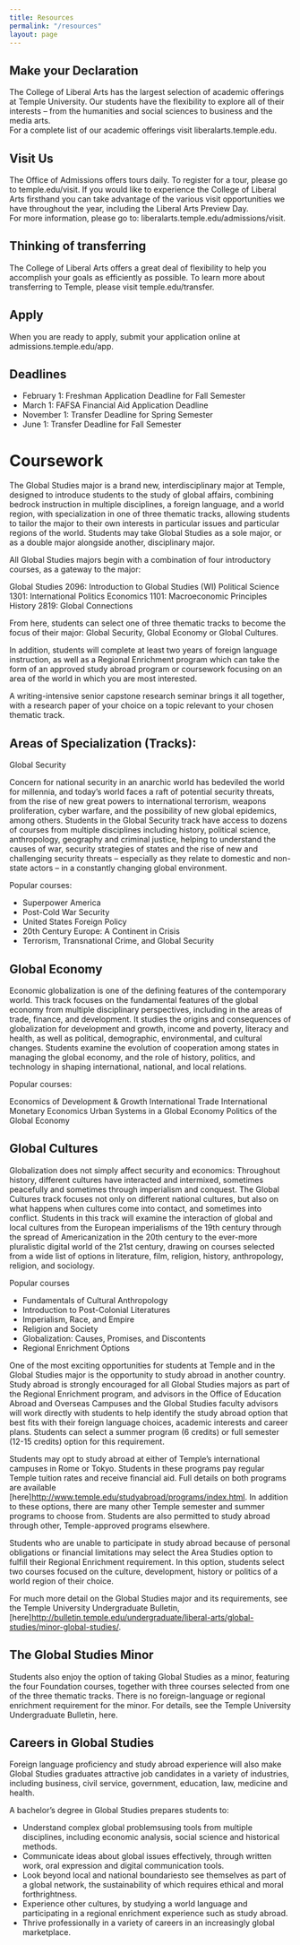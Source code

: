 ```yaml
---
title: Resources
permalink: "/resources"
layout: page
---
```


## Make your Declaration

The College of Liberal Arts has the largest selection of  academic offerings at Temple University. Our students have the flexibility to explore all of their interests – from the humanities and social sciences to business and the media arts.   
For a complete list of our academic offerings visit liberalarts.temple.edu.

## Visit Us

The Office of Admissions offers tours daily. To register for a tour, please go to temple.edu/visit.
If you would like to experience the College of Liberal Arts firsthand you can take advantage of the various visit  opportunities we have throughout the year, including the Liberal Arts Preview Day.   
For more information, please go to: liberalarts.temple.edu/admissions/visit.

## Thinking of transferring

The College of Liberal Arts offers a great deal of flexibility to help you accomplish your goals as efficiently as possible. To learn more about transferring to Temple, please visit temple.edu/transfer.

## Apply

When you are ready to apply, submit your application online at admissions.temple.edu/app.

## Deadlines

- February 1: Freshman Application Deadline for Fall Semester
- March 1: FAFSA Financial Aid Application Deadline
- November 1: Transfer Deadline for Spring Semester
- June 1: Transfer Deadline for Fall Semester

# Coursework

The Global Studies major is a brand new, interdisciplinary major at Temple, designed to introduce students to the study of global affairs, combining bedrock instruction in multiple disciplines, a foreign language, and a world region, with specialization in one of three thematic tracks, allowing students to tailor the major to their own interests in particular issues and particular regions of the world.  Students may take Global Studies as a sole major, or as a double major alongside another, disciplinary major.

All Global Studies majors begin with a combination of four introductory courses, as a gateway to the major:

Global Studies 2096: Introduction to Global Studies (WI)
Political Science 1301: International Politics
Economics 1101: Macroeconomic Principles
History 2819: Global Connections

From here, students can select one of three thematic tracks to become the focus of their major:  Global Security, Global Economy or Global Cultures.

In addition, students will complete at least two years of foreign language instruction, as well as a Regional Enrichment program which can take the form of an approved study abroad program or coursework focusing on an area of the world in which you are most interested.

A writing-intensive senior capstone research seminar brings it all together, with a research paper of your choice on a topic relevant to your chosen thematic track.

## Areas of Specialization (Tracks):

Global Security

Concern for national security in an anarchic world has bedeviled the world for millennia, and today’s world faces a raft of potential security threats, from the rise of new great powers to international terrorism, weapons proliferation, cyber warfare, and the possibility of new global epidemics, among others.  Students in the Global Security track have access to dozens of courses from multiple disciplines including history, political science, anthropology, geography and criminal justice, helping to understand the causes of war, security strategies of states and the rise of new and challenging security threats – especially as they relate to domestic and non-state actors – in a constantly changing global environment.

Popular courses:

- Superpower America
- Post-Cold War Security
- United States Foreign Policy
- 20th Century Europe: A Continent in Crisis
- Terrorism, Transnational Crime, and Global Security

## Global Economy

Economic globalization is one of the defining features of the contemporary world. This track focuses on the fundamental features of the global economy from multiple disciplinary perspectives, including in the areas of trade, finance, and development. It studies the origins and consequences of globalization for development and growth, income and poverty, literacy and health, as well as political, demographic, environmental, and cultural changes. Students examine the evolution of cooperation among states in managing the global economy, and the role of history, politics, and technology in shaping international, national, and local relations.

Popular courses:

Economics of Development & Growth
International Trade
International Monetary Economics
Urban Systems in a Global Economy
Politics of the Global Economy

## Global Cultures

Globalization does not simply affect security and economics:  Throughout history, different cultures have interacted and intermixed, sometimes peacefully and sometimes through imperialism and conquest.  The Global Cultures track focuses not only on different national cultures, but also on what happens when cultures come into contact, and sometimes into conflict.  Students in this track will examine the interaction of global and local cultures from the European imperialisms of the 19th century through the spread of Americanization in the 20th century to the ever-more pluralistic digital world of the 21st century, drawing on courses selected from a wide list of options in literature, film, religion, history, anthropology, religion, and sociology.

Popular courses

- Fundamentals of Cultural Anthropology
- Introduction to Post-Colonial Literatures
- Imperialism, Race, and Empire
- Religion and Society
- Globalization: Causes, Promises, and Discontents
- Regional Enrichment Options

One of the most exciting opportunities for students at Temple and in the Global Studies major is the opportunity to study abroad in another country.  Study abroad is strongly encouraged for all Global Studies majors as part of the Regional Enrichment program, and advisors in the Office of Education Abroad and Overseas Campuses and the Global Studies faculty advisors will work directly with students to help identify the study abroad option that best fits with their foreign language choices, academic interests and career plans. Students can select a summer program (6 credits) or full semester (12-15 credits) option for this requirement.

Students may opt to study abroad at either of Temple’s international campuses in Rome or Tokyo. Students in these programs pay regular Temple tuition rates and receive financial aid. Full details on both programs are available [here]http://www.temple.edu/studyabroad/programs/index.html. In addition to these options, there are many other Temple semester and summer programs to choose from. Students are also permitted to study abroad through other, Temple-approved programs elsewhere.

Students who are unable to participate in study abroad because of personal obligations or financial limitations may select the Area Studies option to fulfill their Regional Enrichment requirement. In this option, students select two courses focused on the culture, development, history or politics of a world region of their choice.

For much more detail on the Global Studies major and its requirements, see the Temple University Undergraduate Bulletin, [here]http://bulletin.temple.edu/undergraduate/liberal-arts/global-studies/minor-global-studies/.

## The Global Studies Minor

Students also enjoy the option of taking Global Studies as a minor, featuring the four Foundation courses, together with three courses selected from one of the three thematic tracks.  There is no foreign-language or regional enrichment requirement for the minor.  For details, see the Temple University Undergraduate Bulletin, here.

## Careers in Global Studies

Foreign language proficiency and study abroad experience will also make Global Studies graduates attractive job candidates in a variety of industries, including business, civil service, government, education, law, medicine and health.

A bachelor’s degree in Global Studies prepares students to:

- Understand complex global problemsusing tools from multiple disciplines, including economic analysis, social science and historical methods.
- Communicate ideas about global issues effectively, through written work, oral expression and digital communication tools.
- Look beyond local and national boundariesto see themselves as part of a global network, the sustainability of which requires ethical and moral forthrightness.
- Experience other cultures, by studying a world language and participating in a regional enrichment experience such as study abroad.
- Thrive professionally in a variety of careers in an increasingly global marketplace.
